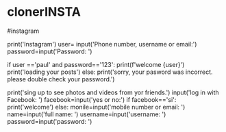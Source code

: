 # clonerINSTA
#instagram

print('Instagram')
user= input('Phone number, username or email:')
password=input('Password: ')

if user =='paul' and password=='123':
    print(f'welcome {user}')
    print('loading your posts')
else:
    print('sorry, your pasword was incorrect. please double check your password.')

print('sing up to see photos and videos from yor friends.')
input('log in with Facebook: ')
facebook=input('yes or no:')
if facebook=='si':
    print('welcome')
else:
    monile=input('mobile number or email: ')
    name=input('full name: ')
    username=input('username: ')
    password=input('password: ')
